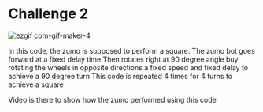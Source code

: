# Challenge 2

![ezgif com-gif-maker-4](https://user-images.githubusercontent.com/61862550/146653848-66098c1e-cae4-4837-bd73-8dc7352aa974.gif)

In this code, the zumo is supposed to perform a square.
The zumo bot goes forward at a fixed delay time
Then rotates right at 90 degree angle buy rotating the wheels in opposite directions a fixed speed and fixed delay to achieve a 90 degree turn
This code is repeated 4 times for 4 turns to achieve a square

Video is there to show how the zumo performed using this code
